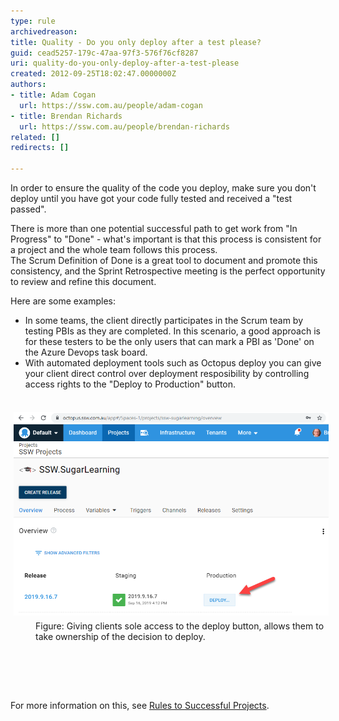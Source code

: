 ```yaml
---
type: rule
archivedreason: 
title: Quality - Do you only deploy after a test please?
guid: cead5257-179c-47aa-97f3-576f76cf8287
uri: quality-do-you-only-deploy-after-a-test-please
created: 2012-09-25T18:02:47.0000000Z
authors:
- title: Adam Cogan
  url: https://ssw.com.au/people/adam-cogan
- title: Brendan Richards
  url: https://ssw.com.au/people/brendan-richards
related: []
redirects: []

---
```



<p>In order to ensure the quality​ of the code you deploy, make sure you don't deploy
                    until you have got your code fully tested and received a "test passed".
                <br></p><p>There is more than one potential successful path to get work from "In Progress" to "Done" - what's important is that this process is consistent for a project and the whole team follows this process.<br>The Scrum Definition of Done is a great tool to document and promote this consistency, and the Sprint Retrospective meeting is the perfect opportunity to review and refine this document.</p><p>Here are some examples:</p><ul><li><span style="background-color:initial;">In some teams,</span><span style="background-color:initial;"> the client directly participates in the Scrum team by testing PBIs as they are completed. In this scenario, a good appro</span><span style="background-color:initial;">ach </span><span style="background-color:initial;">is for these testers to be the only u</span><span style="background-color:initial;">s</span><span style="background-color:initial;">ers</span><span style="background-color:initial;"> </span><span style="background-color:initial;">that can mark a PBI as 'Done</span><span style="background-color:initial;">' on the</span><span style="background-color:initial;"> Azure Devops task board.</span></li><li>With automated deployment tools such as Octopus deploy you can give your client direct control over deployment resposibility by controlling access rights to the "Deploy to Production" button. <br></li></ul><div><br></div><div><img src="OctopusDeploy.png" alt="OctopusDeploy.png" style="margin:5px;width:808px;" /><br></div><dd class="ssw15-rteElement-FigureGood">Figure: Giving clients sole access to the deploy button, allows them to take ownership of the decision to deploy. <br></dd><p><br></p>
<br><excerpt class='endintro'></excerpt><br>
<p>
                    For more information on this, see <a href="/_layouts/15/FIXUPREDIRECT.ASPX?WebId=3dfc0e07-e23a-4cbb-aac2-e778b71166a2&TermSetId=07da3ddf-0924-4cd2-a6d4-a4809ae20160&TermId=b9ec5dbc-7379-47ea-9cc2-59bd3769cd18">
                        Rules to Successful Projects</a>.
                ​<br><br></p>


